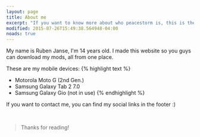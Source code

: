 ```yaml
---
layout: page
title: About me
excerpt: "If you want to know more about who peacestorm is, this is the page you are looking for"
modified: 2015-07-26T15:49:38.564948-04:00
noads: true
---
```


My name is Ruben Janse, I'm 14 years old. I made this website so you guys can download my mods, all from one place.

These are my mobile devices:
{% highlight text %}
- Motorola Moto G (2nd Gen.)
- Samsung Galaxy Tab 2 7.0
- Samsung Galaxy Gio (not in use)
{% endhighlight %}



If you want to contact me, you can find my social links in the footer :)

<br>

> Thanks for reading!
